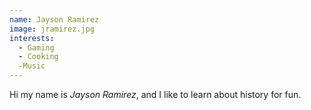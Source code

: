 ```yaml
---
name: Jayson Ramirez
image: jramirez.jpg
interests: 
  - Gaming
  - Cooking
  -Music
---
```




Hi my name is *Jayson Ramirez*, and I like to learn about history for fun.